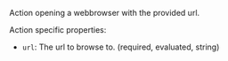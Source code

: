 ﻿Action opening a webbrowser with the provided url.

Action specific properties:

- `url`: The url to browse to. (required, evaluated, string)
